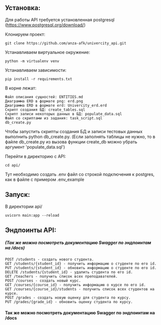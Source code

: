 ## Установка:

Для работы API требуется установленная postgresql (https://www.postgresql.org/download/)

Клонируем проект:  

    git clone https://github.com/anza-afk/univercity_api.git  

Устанавливаем виртуальное окружение:  
    
    python -m virtualenv venv

Устанавливаем зависимости:  

    pip install -r requirements.txt
    
В корне лежат:  
    
    Файл описания сущностей: ENTITIES.md
    Диаграмма ERD в формате png: erd.png
    Диаграмма ERD в формате erd: Univercity_erd.erd
    Скрипт создания БД: create_tables.sql
    Скрипт записи некоторых данных в БД: populate_data.sql
    Файл со скриптами из задания: task_script.sql
    db_create.py

Чтобы запустить скрипты создания БД и записи тестовых данных выполнить python db_create.py. 
(Если заполнять таблицы не нужно, то в файле db_create.py из вызова функции create_db можно убрать аргумент 'populate_data.sql')  

Перейти в директорию с API:  

    cd api/
    
Тут необходимо создать .env файл со строкой подключения к postgres, как в файле с примером .env_example  

## Запуск:  

В директории api/ 

    uvicorn main:app --reload


## Эндпоинты API:  
##### (Так же можно посмотреть документацию Swagger по эндпоинтам на /docs)

    POST /students - создать нового студента.
    GET /students/{student_id} - получить информацию о студенте по его id.
    PUT /students/{student_id} - обновить информацию о студенте по его id.
    DELETE /students/{student_id} - удалить студента по его id.
    GET /teachers - получить список всех преподавателей.
    POST /courses - создать новый курс.
    GET /courses/{course_id} - получить информацию о курсе по его id.
    GET /courses/{course_id}/students - получить список всех студентов на курсе.
    POST /grades - создать новую оценку для студента по курсу.
    PUT /grades/{grade_id} - обновить оценку студента по курсу.  
    
#### Так же можно посмотреть документацию Swagger по эндпоинтам на /docs
